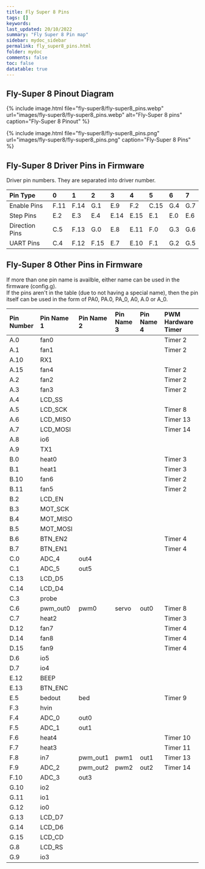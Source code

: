 ```yaml
---
title: Fly Super 8 Pins
tags: []
keywords: 
last_updated: 20/10/2022
summary: "Fly Super 8 Pin map"
sidebar: mydoc_sidebar
permalink: fly_super8_pins.html
folder: mydoc
comments: false
toc: false
datatable: true
---
```

## Fly-Super 8 Pinout Diagram

{% 
include image.html 
file="fly-super8/fly-super8_pins.webp" 
url="images/fly-super8/fly-super8_pins.webp" 
alt="Fly-Super 8 pins" 
caption="Fly-Super 8 Pinout" 
%}


{% 
include image.html 
file="fly-super8/fly-super8_pins.png" 
url="images/fly-super8/fly-super8_pins.png" 
caption="Fly-Super 8 Pins" 
%}


## Fly-Super 8 Driver Pins in Firmware

Driver pin numbers. They are separated into driver number.

<div class="datatable-begin"></div>

|Pin Type|0|1|2|3|4|5|6|7|
| :------------- |:-------------|:-------------|:-------------|:-------------|:-------------|:-------------|:-------------|:-------------|
|Enable Pins|F.11|F.14|G.1|E.9|F.2|C.15|G.4|G.7|
|Step Pins|E.2|E.3|E.4|E.14|E.15|E.1|E.0|E.6|
|Direction Pins|C.5|F.13|G.0|E.8|E.11|F.0|G.3|G.6|
|UART Pins|C.4|F.12|F.15|E.7|E.10|F.1|G.2|G.5|


<div class="datatable-end"></div>

## Fly-Super 8 Other Pins in Firmware 

If more than one pin name is availble, either name can be used in the firmware (config.g).  
If the pins aren't in the table (due to not having a special name), then the pin itself can be used in the form of PA0, PA.0, PA_0, A0, A.0 or A_0.  

<div class="datatable-begin"></div>

|Pin Number|Pin Name 1|Pin Name 2|Pin Name 3|Pin Name 4|PWM Hardware Timer|
| :------------- |:-------------|:-------------|:-------------|:-------------|:-------------|
|A.0|fan0||||Timer 2|
|A.1|fan1||||Timer 2|
|A.10|RX1|||||
|A.15|fan4||||Timer 2|
|A.2|fan2||||Timer 2|
|A.3|fan3||||Timer 2|
|A.4|LCD_SS|||||
|A.5|LCD_SCK||||Timer 8|
|A.6|LCD_MISO||||Timer 13|
|A.7|LCD_MOSI||||Timer 14|
|A.8|io6|||||
|A.9|TX1|||||
|B.0|heat0||||Timer 3|
|B.1|heat1||||Timer 3|
|B.10|fan6||||Timer 2|
|B.11|fan5||||Timer 2|
|B.2|LCD_EN|||||
|B.3|MOT_SCK|||||
|B.4|MOT_MISO|||||
|B.5|MOT_MOSI|||||
|B.6|BTN_EN2||||Timer 4|
|B.7|BTN_EN1||||Timer 4|
|C.0|ADC_4|out4||||
|C.1|ADC_5|out5||||
|C.13|LCD_D5|||||
|C.14|LCD_D4|||||
|C.3|probe|||||
|C.6|pwm_out0|pwm0|servo|out0|Timer 8|
|C.7|heat2||||Timer 3|
|D.12|fan7||||Timer 4|
|D.14|fan8||||Timer 4|
|D.15|fan9||||Timer 4|
|D.6|io5|||||
|D.7|io4|||||
|E.12|BEEP|||||
|E.13|BTN_ENC|||||
|E.5|bedout|bed|||Timer 9|
|F.3|hvin|||||
|F.4|ADC_0|out0||||
|F.5|ADC_1|out1||||
|F.6|heat4||||Timer 10|
|F.7|heat3||||Timer 11|
|F.8|in7|pwm_out1|pwm1|out1|Timer 13|
|F.9|ADC_2|pwm_out2|pwm2|out2|Timer 14|
|F.10|ADC_3|out3||||
|G.10|io2|||||
|G.11|io1|||||
|G.12|io0|||||
|G.13|LCD_D7|||||
|G.14|LCD_D6|||||
|G.15|LCD_CD|||||
|G.8|LCD_RS|||||
|G.9|io3|||||

<div class="datatable-end"></div>